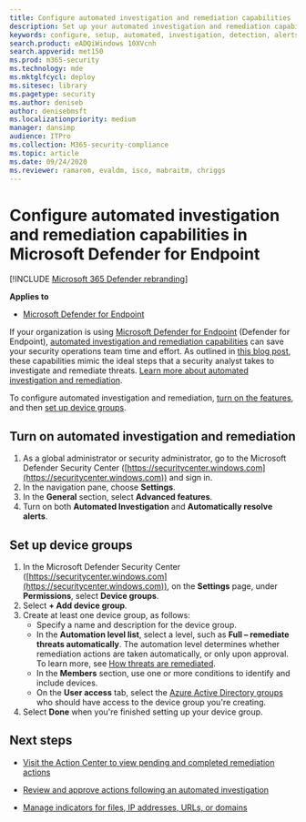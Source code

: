 ```yaml
---
title: Configure automated investigation and remediation capabilities
description: Set up your automated investigation and remediation capabilities in Microsoft Defender for Endpoint.
keywords: configure, setup, automated, investigation, detection, alerts, remediation, response
search.product: eADQiWindows 10XVcnh
search.appverid: met150
ms.prod: m365-security
ms.technology: mde
ms.mktglfcycl: deploy
ms.sitesec: library
ms.pagetype: security
ms.author: deniseb
author: denisebmsft
ms.localizationpriority: medium
manager: dansimp
audience: ITPro
ms.collection: M365-security-compliance
ms.topic: article
ms.date: 09/24/2020
ms.reviewer: ramarom, evaldm, isco, mabraitm, chriggs
---
```


# Configure automated investigation and remediation capabilities in Microsoft Defender for Endpoint

[!INCLUDE [Microsoft 365 Defender rebranding](../../includes/microsoft-defender.md)]


**Applies to**

- [Microsoft Defender for Endpoint](https://go.microsoft.com/fwlink/p/?linkid=2146631)

If your organization is using [Microsoft Defender for Endpoint](https://docs.microsoft.com/windows/security/threat-protection/) (Defender for Endpoint), [automated investigation and remediation capabilities](https://docs.microsoft.com/windows/security/threat-protection/microsoft-defender-atp/automated-investigations) can save your security operations team time and effort. As outlined in [this blog post](https://techcommunity.microsoft.com/t5/microsoft-defender-atp/enhance-your-soc-with-microsoft-defender-atp-automatic/ba-p/848946), these capabilities mimic the ideal steps that a security analyst takes to investigate and remediate threats. [Learn more about automated investigation and remediation](https://docs.microsoft.com/windows/security/threat-protection/microsoft-defender-atp/automated-investigations). 

To configure automated investigation and remediation, [turn on the features](#turn-on-automated-investigation-and-remediation), and then [set up device groups](#set-up-device-groups).

## Turn on automated investigation and remediation

1. As a global administrator or security administrator, go to the Microsoft Defender Security Center ([https://securitycenter.windows.com](https://securitycenter.windows.com)) and sign in.
2. In the navigation pane, choose **Settings**.
3. In the **General** section, select **Advanced features**.
4. Turn on both **Automated Investigation** and **Automatically resolve alerts**.

## Set up device groups

1. In the Microsoft Defender Security Center ([https://securitycenter.windows.com](https://securitycenter.windows.com)), on the **Settings** page, under **Permissions**, select **Device groups**.
2. Select **+ Add device group**.
3. Create at least one device group, as follows:
   - Specify a name and description for the device group.
   - In the **Automation level list**, select a level, such as **Full – remediate threats automatically**. The automation level determines whether remediation actions are taken automatically, or only upon approval. To learn more, see [How threats are remediated](https://docs.microsoft.com/windows/security/threat-protection/microsoft-defender-atp/automated-investigations#how-threats-are-remediated).
   - In the **Members** section, use one or more conditions to identify and include devices.
   - On the **User access** tab, select the [Azure Active Directory groups](https://docs.microsoft.com/azure/active-directory/fundamentals/active-directory-manage-groups?context=azure/active-directory/users-groups-roles/context/ugr-context) who should have access to the device group you're creating.
4. Select **Done** when you're finished setting up your device group.

## Next steps

- [Visit the Action Center to view pending and completed remediation actions](https://docs.microsoft.com/windows/security/threat-protection/microsoft-defender-atp/auto-investigation-action-center#the-action-center)

- [Review and approve actions following an automated investigation](https://docs.microsoft.com/windows/security/threat-protection/microsoft-defender-atp/manage-auto-investigation)

- [Manage indicators for files, IP addresses, URLs, or domains](https://docs.microsoft.com/windows/security/threat-protection/microsoft-defender-atp/manage-indicators)

